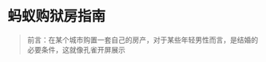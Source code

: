 # 蚂蚁购狱房指南

> 前言：在某个城市购置一套自己的房产，对于某些年轻男性而言，是结婚的必要条件，这就像孔雀开屏展示 

<!--stackedit_data:
eyJoaXN0b3J5IjpbMjI5MTk1OTAyLDU5MjExNDkyNiwtMTM1Nj
I2MTMwNSwyNjE0NzMyMzksMTE2MDI4OTk5Myw4NTY4OTQyNjks
MjEzNTAyNTA2MywxODU1NTUyMDYwXX0=
-->